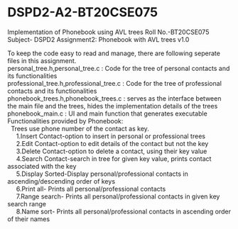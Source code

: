 # DSPD2-A2-BT20CSE075
Implementation of Phonebook using AVL trees
Roll No.-BT20CSE075
Subject- DSPD2
Assignment2: Phonebook with AVL trees
v1.0


To keep the code easy to read and manage, there are following seperate files in this assignment.<br/>
personal_tree.h,personal_tree.c : Code for the tree of personal contacts and its functionalities<br/>
professional_tree.h,professional_tree.c : Code for the tree of professional contacts and its functionalities<br/>
phonebook_trees.h,phonebook_trees.c : serves as the interface between the main file and the trees, hides the implementation details of the trees<br/>
phonebook_main.c : UI and main function that generates executable<br/>
Functionalities provided by Phonebook:<br/>
    &nbsp; Trees use phone number of the contact as key.<br/>
    &nbsp;&nbsp;&nbsp;&nbsp; 1.Insert Contact-option to insert in personal or professional trees<br/>
    &nbsp;&nbsp;&nbsp;&nbsp; 2.Edit Contact-option to edit details of the contact but not the key<br/>
    &nbsp;&nbsp;&nbsp;&nbsp; 3.Delete Contact-option to delete a contact, using their key value<br/>
    &nbsp;&nbsp;&nbsp;&nbsp; 4.Search Contact-search in tree for given key value, prints contact associated with the key<br/>
    &nbsp;&nbsp;&nbsp;&nbsp; 5.Display Sorted-Display personal/professional contacts in ascending/descending order of keys<br/>
    &nbsp;&nbsp;&nbsp;&nbsp; 6.Print all- Prints all personal/professional contacts<br/>
    &nbsp;&nbsp;&nbsp;&nbsp; 7.Range search- Prints all personal/professional contacts in given key search range<br/>
    &nbsp;&nbsp;&nbsp;&nbsp; 8.Name sort- Prints all personal/professional contacts in ascending order of their names<br/>
